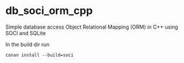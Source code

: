 # db_soci_orm_cpp
Simple database access Object Relational Mapping (ORM)  in C++ using SOCI and SQLite

In the build dir run

    conan install --build=soci
